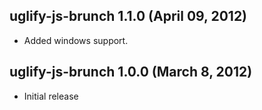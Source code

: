 ## uglify-js-brunch 1.1.0 (April 09, 2012)
* Added windows support.

## uglify-js-brunch 1.0.0 (March 8, 2012)
* Initial release
